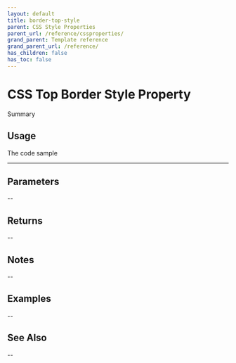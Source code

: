 ```yaml
---
layout: default
title: border-top-style
parent: CSS Style Properties
parent_url: /reference/cssproperties/
grand_parent: Template reference
grand_parent_url: /reference/
has_children: false
has_toc: false
---
```


# CSS Top Border Style Property

Summary

## Usage

 The code sample

---

## Parameters

--

## Returns 

--

## Notes


-- 

## Examples


--


## See Also


--

